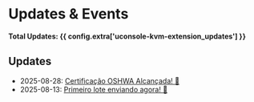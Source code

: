 # Updates & Events

**Total Updates: {{ config.extra['uconsole-kvm-extension_updates'] }}**

## Updates

- 2025-08-28: [Certificação OSHWA Alcançada! 🎉](2025-08-28-oshwa-certification.pt.md)
- 2025-08-13: [Primeiro lote enviando agora! 🚚](2025-08-13-first-batch-shipping.pt.md)

